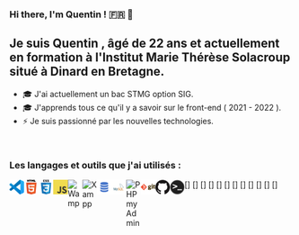 ### Hi there, I'm Quentin ! 🇫🇷 👋

## Je suis Quentin , âgé de 22 ans et actuellement en formation à l'Institut Marie Thérèse Solacroup situé à Dinard en Bretagne.


- 🎓 J'ai actuellement un bac STMG option SIG.
- 🎓 J'apprends tous ce qu'il y a savoir sur le front-end ( 2021 - 2022 ).
- ⚡ Je suis passionné par les nouvelles technologies.

<br />

### Les langages et outils que j'ai utilisés :

[<img align="left" alt="Visual Studio Code" width="26px" src="https://raw.githubusercontent.com/github/explore/80688e429a7d4ef2fca1e82350fe8e3517d3494d/topics/visual-studio-code/visual-studio-code.png" />]
[<img align="left" alt="HTML5" width="26px" src="https://raw.githubusercontent.com/github/explore/80688e429a7d4ef2fca1e82350fe8e3517d3494d/topics/html/html.png" />]
[<img align="left" alt="CSS3" width="26px" src="https://raw.githubusercontent.com/github/explore/80688e429a7d4ef2fca1e82350fe8e3517d3494d/topics/css/css.png" />]
[<img align="left" alt="JavaScript" width="26px" src="https://raw.githubusercontent.com/github/explore/80688e429a7d4ef2fca1e82350fe8e3517d3494d/topics/javascript/javascript.png" />]
[<img align="left" alt="Wamp" width="26px" src="https://upload.wikimedia.org/wikipedia/commons/f/f8/WampServer-logo.png" />]
[<img align="left" alt="Xampp" width="26px" src="https://pic.clubic.com/v1/images/1501317/raw" />]
[<img align="left" alt="SQL" width="26px" src="https://raw.githubusercontent.com/github/explore/80688e429a7d4ef2fca1e82350fe8e3517d3494d/topics/sql/sql.png" />]
[<img align="left" alt="MySQL" width="26px" src="https://raw.githubusercontent.com/github/explore/80688e429a7d4ef2fca1e82350fe8e3517d3494d/topics/mysql/mysql.png" />]
[<img align="left" alt="PHPmyAdmin" width="26px" src="https://upload.wikimedia.org/wikipedia/commons/9/95/PhpMyAdmin_logo.png" />]
[<img align="left" alt="Git" width="26px" src="https://raw.githubusercontent.com/github/explore/80688e429a7d4ef2fca1e82350fe8e3517d3494d/topics/git/git.png" />]
[<img align="left" alt="GitHub" width="26px" src="https://raw.githubusercontent.com/github/explore/78df643247d429f6cc873026c0622819ad797942/topics/github/github.png" />]
[<img align="left" alt="Terminal" width="26px" src="https://raw.githubusercontent.com/github/explore/80688e429a7d4ef2fca1e82350fe8e3517d3494d/topics/terminal/terminal.png" />]
